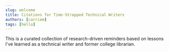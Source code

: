 ```yaml
---
slug: welcome
title: Citations for Time-Strapped Technical Writers
authors: [carriem]
tags: [hello]
---
```

This is a curated collection of research-driven reminders based on lessons I've learned as a technical writer and former college librarian.
